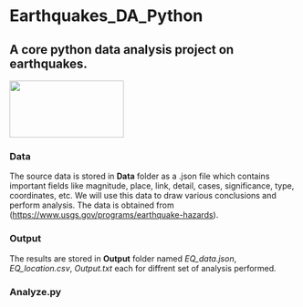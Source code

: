 # Earthquakes_DA_Python
## A core python data analysis project on earthquakes.
<img src="https://upload.wikimedia.org/wikipedia/commons/thumb/a/a0/Earthquake_-_The_Noun_Project.svg/1024px-Earthquake_-_The_Noun_Project.svg.png" width="200" height="100">

### Data
The source data is stored in **Data** folder as a .json file which contains important fields like magnitude, place, link, detail, cases, significance, type, coordinates, etc. We will use this data to draw various conclusions and perform analysis.
The data is obtained from (https://www.usgs.gov/programs/earthquake-hazards).

### Output
The results are stored in **Output** folder named *EQ_data.json*, *EQ_location.csv*, *Output.txt* each for diffrent set of analysis performed.

### Analyze.py

